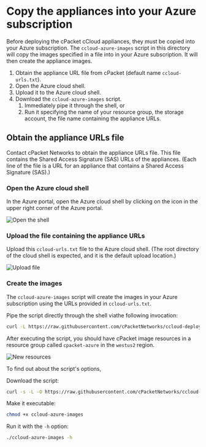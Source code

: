 # Copy the appliances into your Azure subscription

Before deploying the cPacket cCloud appliances, they must be copied into your Azure subscription.
The `ccloud-azure-images` script in this directory will copy the images specified in a file into in your Azure subscription.
It will then create the appliance images.

1. Obtain the appliance URL file from cPacket (default name `ccloud-urls.txt`).
1. Open the Azure cloud shell.
1. Upload it to the Azure cloud shell.
1. Download the `ccloud-azure-images` script.
    1. Immediately pipe it through the shell, or
    1. Run it specifying the name of your resource group, the storage account, the file name containing the appliance URLs.

## Obtain the appliance URLs file

Contact cPacket Networks to obtain the appliance URLs file.
This file contains the Shared Access Signature (SAS) URLs of the appliances.
(Each line of the file is a URL for an appliance that contains a Shared Access Signature (SAS).)

### Open the Azure cloud shell

In the Azure portal, open the Azure cloud shell by clicking on the icon in the upper right corner of the Azure portal.

![Open the shell](/static-assets/open-shell.png "Open the Azure cloud shell")

### Upload the file containing the appliance URLs

Upload this `ccloud-urls.txt` file to the Azure cloud shell.
(The root directory of the cloud shell is expected, and it is the default upload location.)

![Upload file](/static-assets/upload-file-to-shell.png "Upload the 'ccloud-urls.txt' file to shell")

### Create the images

The `ccloud-azure-images` script will create the images in your Azure subscription using the URLs provided in `ccloud-urls.txt`.

Pipe the script directly through the shell viathe following invocation:

```bash
curl -L https://raw.githubusercontent.com/cPacketNetworks/ccloud-deployment-automation/main/automations/azure/ccloud-azure-images/ccloud-azure-images | bash -s -- -g cpacket-azure -l westus2 
```

After executing the script, you should have cPacket image resources in a resource group called `cpacket-azure` in the `westus2` region.

![New resources](/static-assets/new-resources.png "cCloud images")

To find out about the script's options,

Download the script:

```bash
curl -s -L -O https://raw.githubusercontent.com/cPacketNetworks/ccloud-deployment-automation/main/automations/azure/ccloud-azure-images/ccloud-azure-images
```

Make it executable:

```bash
chmod +x ccloud-azure-images
```

Run it with the `-h` option:

```bash
./ccloud-azure-images -h
```
